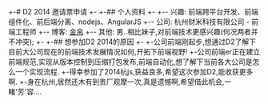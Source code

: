 +-# D2 2014 邀请票申请
+-
+-## 个人资料
+-
+-- 兴趣: 前端跨平台开发、前端组件化、前后端分离、nodejs、AngularJS
+-- 公司: 杭州财米科技有限公司 - 前端工程师
+-- 博客: [金帛](http://www.cnblogs.com/qiangspecial) 
+-- 其他: 男..相比妹子,对前端技术更感兴趣(何况两者并不冲突);
+-
+-## 想参加D2 2014的原因
+-
+-公司前端刚起步,想通过D2了解下目前大公司现在的前端技术发展情况如何,开拓下前端视野!
+-公司前端er正在建立前端规范,实现从版本控制到压缩打包发布,前端自动化,想了解下当前各大公司是怎么一个实现流程.
+-得幸参加了2014杭js,获益良多,希望这次参加D2,能收获更多啊.
+-身在杭州,居然还木有到贵厂观摩一次,真是遗憾啊,希望借此机会,一睹'芳'容....
